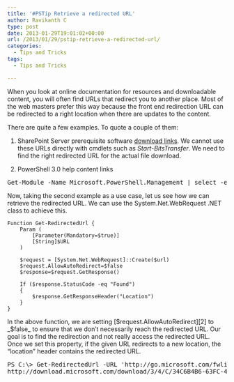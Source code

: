 ```yaml
---
title: '#PSTip Retrieve a redirected URL'
author: Ravikanth C
type: post
date: 2013-01-29T19:01:02+00:00
url: /2013/01/29/pstip-retrieve-a-redirected-url/
categories:
  - Tips and Tricks
tags:
  - Tips and Tricks

---
```

When you look at online documentation for resources and downloadable content, you will often find URLs that redirect you to another place. Most of the web masters prefer this way because the front end redirection URL can be redirected to a right location when there are updates to the content.

There are quite a few examples. To quote a couple of them:

1. SharePoint Server prerequisite software [download links][1]. We cannot use these URLs directly with cmdlets such as _Start-BitsTransfer_. We need to find the right redirected URL for the actual file download.

2. PowerShell 3.0 help content links

<pre class="brush: powershell; title: ; notranslate" title="">Get-Module -Name Microsoft.PowerShell.Management | select -exp HelpInfoUri
</pre>

Now, taking the second example as a use case, let us see how we can retrieve the redirected URL. We can use the System.Net.WebRequest .NET class to achieve this.


    Function Get-RedirectedUrl {
        Param (
            [Parameter(Mandatory=$true)]
            [String]$URL
        )
    
        $request = [System.Net.WebRequest]::Create($url)
        $request.AllowAutoRedirect=$false
        $response=$request.GetResponse()
    
        If ($response.StatusCode -eq "Found")
        {
            $response.GetResponseHeader("Location")
        }
    }
In the above function, we are setting [$request.AllowAutoRedirect][2] to _$false_ to ensure that we don&#8217;t necessarily reach the redirected URL. Our goal is to find the redirection and not really access the redirected URL. Once we set this property, if the given URL redirects to a new location, the &#8220;location&#8221; header contains the redirected URL.

<pre class="brush: powershell; title: ; notranslate" title="">PS C:\&gt; Get-RedirectedUrl -URL 'http://go.microsoft.com/fwlink/?LinkID=210601'
http://download.microsoft.com/download/3/4/C/34C6B4B6-63FC-46BE-9073-FC75EAD5A136/
</pre>

[1]: http://technet.microsoft.com/en-us/library/cc262485.aspx#section4
[2]: http://msdn.microsoft.com/en-in/library/system.net.httpwebrequest.allowautoredirect(v=vs.80).aspx